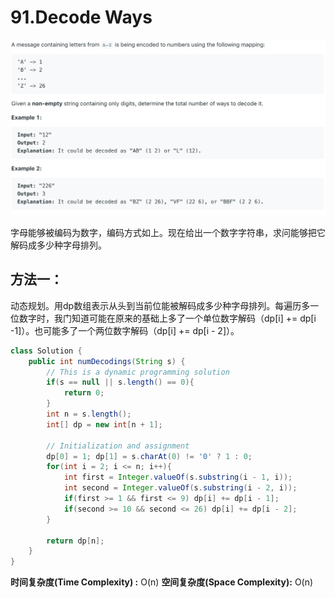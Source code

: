 # 91.Decode Ways

![](.gitbook/assets/image%20%2870%29.png)

字母能够被编码为数字，编码方式如上。现在给出一个数字字符串，求问能够把它解码成多少种字母排列。

## 方法一：

动态规划。用dp数组表示从头到当前位能被解码成多少种字母排列。每遍历多一位数字时，我门知道可能在原来的基础上多了一个单位数字解码（dp\[i\] += dp\[i -1\]）。也可能多了一个两位数字解码（dp\[i\] += dp\[i - 2\]）。

```java
class Solution {
    public int numDecodings(String s) {
        // This is a dynamic programming solution
        if(s == null || s.length() == 0){
            return 0;
        }
        int n = s.length();
        int[] dp = new int[n + 1];
        
        // Initialization and assignment
        dp[0] = 1; dp[1] = s.charAt(0) != '0' ? 1 : 0;
        for(int i = 2; i <= n; i++){
            int first = Integer.valueOf(s.substring(i - 1, i));
            int second = Integer.valueOf(s.substring(i - 2, i));
            if(first >= 1 && first <= 9) dp[i] += dp[i - 1];
            if(second >= 10 && second <= 26) dp[i] += dp[i - 2];
        }
        
        return dp[n];
    }
}
```

**时间复杂度\(Time Complexity\) :** O\(n\)          **空间复杂度\(Space Complexity\):** O\(n\)

